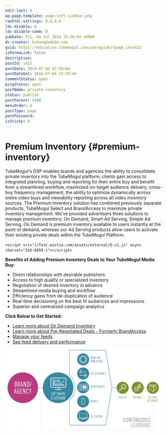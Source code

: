 ```yaml
---
edit-last: 4
wp-page-template: page-left-sidebar.php
rawhtml-settings: 0,0,0,0
ldc-disable: 0
ldc-disable-comm: 0
pubDate: Fri, 04 Jul 2014 15:50:04 +0000
dc-creator: hchang@adobe.com
guid: https://education.tubemogul.com/userguide/?page_id=1422
isPermaLink: false
description: 
postId: 1422
postDate: 2014-07-04 07:50:04
postDateGmt: 2014-07-04 15:50:04
commentStatus: open
pingStatus: open
postName: private-inventory
status: publish
postParent: 1408
menuOrder: 0
postType: page
postPassword: 
isSticky: 0
---
```


# Premium Inventory {#premium-inventory}

TubeMogul's DSP enables brands and agencies the ability to consolidate private inventory into the TubeMogul platform; clients gain access to integrated planning, buying and reporting for their entire buy and benefit from a streamlined workflow, maximized on-target audience delivery, cross-buy frequency management, the ability to optimize dynamically across entire video buys and viewability reporting across all video inventory sources. The Premium Inventory&nbsp;solution has combined previously separate products, TubeMogul Select and BrandAccess to maximize private inventory management. We've&nbsp;provided advertisers three solutions to manage premium inventory: On Demand, Smart Ad Serving, Simple Ad Serving. On Demand is premium inventory available to users instantly at the point of demand, whereas our Ad Serving products allow users to activate their existing private deals within the TubeMogul Platform.

`<script src="//fast.wistia.com/assets/external/E-v1.js" async charset="ISO-8859-1"></script>`   

**Benefits of Adding Premium Inventory Deals to Your TubeMogul Media Buy:**

* Direct relationships with desirable publishers
* Access to high&nbsp;quality or specialized inventory
* Negotiation of desired inventory in advance
* Streamlined media buying and workflow
* Efficiency gains from de-duplication of audience
* Real-time decisioning on the best fit audiences and impressions
* Superior and centralized campaign analytics

**Click Below to Get Started:**

* [Learn more about On Demand Inventory](private-inventory/on-demand-inventory.md)
* [Learn more about Pre-Negotiated Deals - Formerly BrandAccess](private-inventory/brandaccess.md)
* [Manage your feeds](/help/user-guide/planning/private-inventory/brandaccess/feed-management.md)
* [See feed delivery and performance](/help/user-guide/planning/private-inventory/feeds-reporting.md)

[ ![imagea](assets/imagea.png)](assets/imagea.png) 